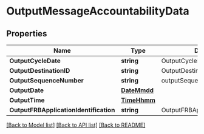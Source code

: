 # OutputMessageAccountabilityData

## Properties
Name | Type | Description | Notes
------------ | ------------- | ------------- | -------------
**OutputCycleDate** | **string** | OutputCycleDate (CCYYMMDD) | [optional] 
**OutputDestinationID** | **string** | OutputDestinationID | [optional] 
**OutputSequenceNumber** | **string** | outputSequenceNumber | [optional] 
**OutputDate** | [**DateMmdd**](DateMMDD.md) |  | [optional] 
**OutputTime** | [**TimeHhmm**](TimeHHMM.md) |  | [optional] 
**OutputFRBApplicationIdentification** | **string** | OutputFRBApplicationIdentification | [optional] 

[[Back to Model list]](../README.md#documentation-for-models) [[Back to API list]](../README.md#documentation-for-api-endpoints) [[Back to README]](../README.md)


